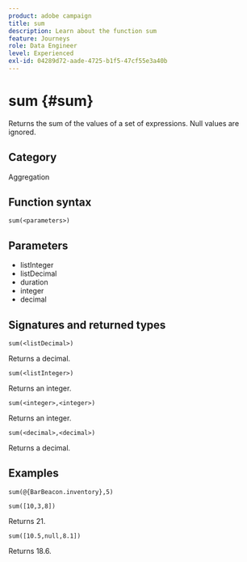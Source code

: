 ```yaml
---
product: adobe campaign
title: sum
description: Learn about the function sum
feature: Journeys
role: Data Engineer
level: Experienced
exl-id: 04289d72-aade-4725-b1f5-47cf55e3a40b
---
```

# sum {#sum}

Returns the sum of the values of a set of expressions. Null values are ignored.

## Category

Aggregation

## Function syntax

`sum(<parameters>)`

## Parameters

* listInteger
* listDecimal
* duration
* integer
* decimal

## Signatures and returned types

`sum(<listDecimal>)`

Returns a decimal.

`sum(<listInteger>)`

Returns an integer.

`sum(<integer>,<integer>)`

Returns an integer.

`sum(<decimal>,<decimal>)`

Returns a decimal.

## Examples

`sum(@{BarBeacon.inventory},5)`

`sum([10,3,8])`

Returns 21.

`sum([10.5,null,8.1])`

Returns 18.6.

